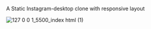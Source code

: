 A Static Instagram-desktop clone with responsive layout

![127 0 0 1_5500_index html (1)](https://github.com/Rangasaisandilya/Instagram-desktop-clone/assets/78152523/744da998-98fa-4e31-b8f3-0470a7e160bd)

